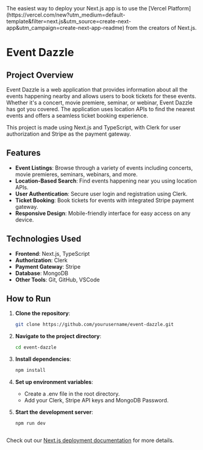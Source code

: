 <!--This is a [Next.js](https://nextjs.org/) project bootstrapped with [`create-next-app`](https://github.com/vercel/next.js/tree/canary/packages/create-next-app).

## Getting Started

First, run the development server:

```bash
npm run dev
# or
yarn dev
# or
pnpm dev
# or
bun dev
```

Open [http://localhost:3000](http://localhost:3000) with your browser to see the result.

You can start editing the page by modifying `app/page.tsx`. The page auto-updates as you edit the file.

This project uses [`next/font`](https://nextjs.org/docs/basic-features/font-optimization) to automatically optimize and load Inter, a custom Google Font.

## Learn More

To learn more about Next.js, take a look at the following resources:

- [Next.js Documentation](https://nextjs.org/docs) - learn about Next.js features and API.
- [Learn Next.js](https://nextjs.org/learn) - an interactive Next.js tutorial.

You can check out [the Next.js GitHub repository](https://github.com/vercel/next.js/) - your feedback and contributions are welcome!

## Deploy on Vercel -->The easiest way to deploy your Next.js app is to use the [Vercel Platform](https://vercel.com/new?utm_medium=default-template&filter=next.js&utm_source=create-next-app&utm_campaign=create-next-app-readme) from the creators of Next.js.
# Event Dazzle

## Project Overview
Event Dazzle is a web application that provides information about all the events happening nearby and allows users to book tickets for these events. Whether it's a concert, movie premiere, seminar, or webinar, Event Dazzle has got you covered. The application uses location APIs to find the nearest events and offers a seamless ticket booking experience.

This project is made using Next.js and TypeScript, with Clerk for user authorization and Stripe as the payment gateway.

## Features
- **Event Listings**: Browse through a variety of events including concerts, movie premieres, seminars, webinars, and more.
- **Location-Based Search**: Find events happening near you using location APIs.
- **User Authentication**: Secure user login and registration using Clerk.
- **Ticket Booking**: Book tickets for events with integrated Stripe payment gateway.
- **Responsive Design**: Mobile-friendly interface for easy access on any device.

## Technologies Used
- **Frontend**: Next.js, TypeScript
- **Authorization**: Clerk
- **Payment Gateway**: Stripe
- **Database**: MongoDB
- **Other Tools**: Git, GitHub, VSCode

## How to Run
1. **Clone the repository**:
   ```sh
   git clone https://github.com/yourusername/event-dazzle.git

2. **Navigate to the project directory**:
   ```sh
   cd event-dazzle

3. **Install dependencies**:
   ```sh
   npm install

4. **Set up environment variables**:
   - Create a .env file in the root directory.
   - Add your Clerk, Stripe API keys and MongoDB Password.
    
5. **Start the development server**:
   ```sh
   npm run dev



Check out our [Next.js deployment documentation](https://nextjs.org/docs/deployment) for more details.
